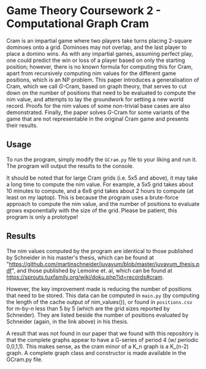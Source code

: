 # Game Theory Coursework 2 - Computational Graph Cram

Cram is an impartial game where two players take turns placing 2-square dominoes onto a grid. Dominoes may not overlap, and the last player to place a domino wins. As with any impartial games, assuming perfect play, one could predict the win or loss of a player based on only the starting position; however, there is no known formula for computing this for Cram, apart from recursively computing nim values for the different game positions, which is an NP problem. This paper introduces a generalisation of Cram, which we call $G$-Cram, based on graph theory, that serves to cut down on the number of positions that need to be evaluated to compute the nim value, and attempts to lay the groundwork for setting a new world record. Proofs for the nim values of some non-trivial base cases are also demonstrated. Finally, the paper solves $G$-Cram for some variants of the game that are not representable in the original Cram game and presents their results.

## Usage

To run the program, simply modify the `GCram.py` file to your liking and run it. The program will output the results to the console.

It should be noted that for large Cram grids (i.e. 5x5 and above), it may take a long time to compute the nim value. For example, a 5x5 grid takes about 10 minutes to compute, and a 6x6 grid takes about 2 hours to compute (at least on my laptop). This is because the program uses a brute-force approach to compute the nim value, and the number of positions to evaluate grows exponentially with the size of the grid. Please be patient, this program is only a prototype!

## Results

The nim values computed by the program are identical to those published by Schneider in his master's thesis, which can be found at "https://github.com/martinschneider/juvavum/blob/master/juvavum_thesis.pdf", and those published by Lemoine et. al, which can be found at https://sprouts.tuxfamily.org/wiki/doku.php?id=records#cram.

However, the key improvement made is reducing the number of positions that need to be stored. This data can be computed in `main.py` (by computing the length of the cache output of nim_values()), or found in `positions.csv` for m-by-n less than 5 by 5 (which are the grid sizes reported by Schneider). They are listed beside the number of positions evaluated by Schneider (again, in the link above) in his thesis.

A result that was not found in our paper that we found with this repository is that the complete graphs appear to have a G-series of period 4 (w/ periodic 0,0,1,1). This makes sense, as the cram minor of a K_n graph is a K_(n-2) graph. A complete graph class and constructor is made available in the GCram.py file.
